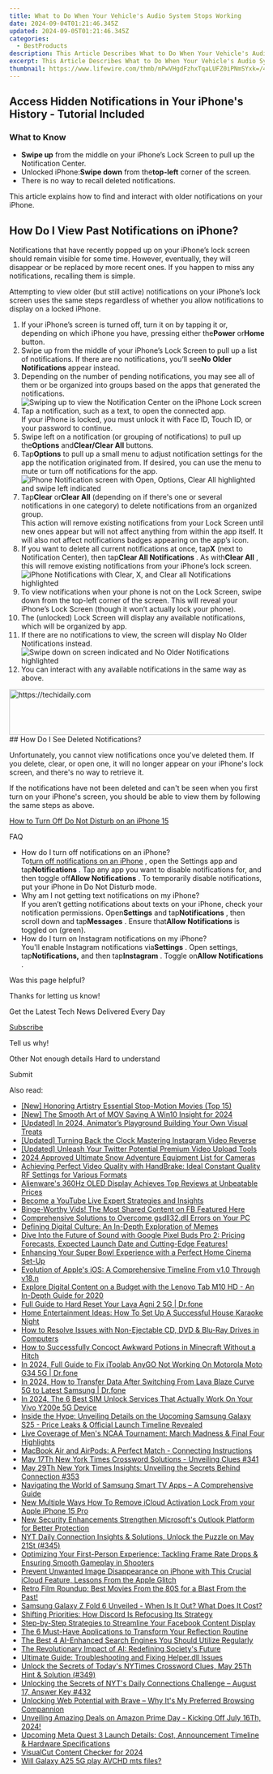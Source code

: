 ```yaml
---
title: What to Do When Your Vehicle's Audio System Stops Working
date: 2024-09-04T01:21:46.345Z
updated: 2024-09-05T01:21:46.345Z
categories:
  - BestProducts
description: This Article Describes What to Do When Your Vehicle's Audio System Stops Working
excerpt: This Article Describes What to Do When Your Vehicle's Audio System Stops Working
thumbnail: https://www.lifewire.com/thmb/mPwVHgdFzhxTqaLUFZ0iPNmSYxk=/400x300/filters:no_upscale():max_bytes(150000):strip_icc():format(webp)/GettyImages-1189839322-a6191f04389345e3b1cd1080201cfc67.jpg
---
```


## Access Hidden Notifications in Your iPhone's History - Tutorial Included
### What to Know

* **Swipe up** from the middle on your iPhone’s Lock Screen to pull up the Notification Center.
* Unlocked iPhone:**Swipe down** from the**top-left** corner of the screen.
* There is no way to recall deleted notifications.

 This article explains how to find and interact with older notifications on your iPhone.

## How Do I View Past Notifications on iPhone?

 Notifications that have recently popped up on your iPhone’s lock screen should remain visible for some time. However, eventually, they will disappear or be replaced by more recent ones. If you happen to miss any notifications, recalling them is simple.

 Attempting to view older (but still active) notifications on your iPhone’s lock screen uses the same steps regardless of whether you allow notifications to display on a locked iPhone.

1. If your iPhone’s screen is turned off, turn it on by tapping it or, depending on which iPhone you have, pressing either the**Power** or**Home** button.
2. Swipe up from the middle of your iPhone’s Lock Screen to pull up a list of notifications. If there are no notifications, you’ll see**No Older Notifications** appear instead.
3. Depending on the number of pending notifications, you may see all of them or be organized into groups based on the apps that generated the notifications.  
![Swiping up to view the Notification Center on the iPhone Lock screen](https://www.lifewire.com/thmb/2ChwjgKfHw6LD0SO3AW-Th9tN2w=/1500x0/filters:no_upscale():max_bytes(150000):strip_icc():format(webp)/001_view-old-notifications-on-iphone-5212339-4141b55e71b9428ebdaaa0b9896fa5fd.jpg)
4. Tap a notification, such as a text, to open the connected app.  
 If your iPhone is locked, you must unlock it with Face ID, Touch ID, or your password to continue.
5. Swipe left on a notification (or grouping of notifications) to pull up the**Options** and**Clear/Clear All** buttons.
6. Tap**Options** to pull up a small menu to adjust notification settings for the app the notification originated from. If desired, you can use the menu to mute or turn off notifications for the app.  
![iPhone Notification screen with Open, Options, Clear All highlighted and swipe left indicated](https://www.lifewire.com/thmb/n7FbKDAPSdoyav7UQdba-igvm4M=/1500x0/filters:no_upscale():max_bytes(150000):strip_icc():format(webp)/Swipeleft-959079301a7c4079b70a47f7333c8676.jpg)
7. Tap**Clear** or**Clear All** (depending on if there's one or several notifications in one category) to delete notifications from an organized group.  
 This action will remove existing notifications from your Lock Screen until new ones appear but will not affect anything from within the app itself. It will also not affect notifications badges appearing on the app’s icon.
8. If you want to delete all current notifications at once, tap**X** (next to Notification Center), then tap**Clear All Notifications** . As with**Clear All** , this will remove existing notifications from your iPhone’s lock screen.  
![iPhone Notifications with Clear, X, and Clear all Notifications highlighted](https://www.lifewire.com/thmb/dT2FzzX1qo2wc0Gk4zYO2_dqzVM=/1500x0/filters:no_upscale():max_bytes(150000):strip_icc():format(webp)/Clearallnotifications-9ad9e652a6994a3fa1de4b4e0c619980.jpg)
9. To view notifications when your phone is not on the Lock Screen, swipe down from the top-left corner of the screen. This will reveal your iPhone’s Lock Screen (though it won’t actually lock your phone).
10. The (unlocked) Lock Screen will display any available notifications, which will be organized by app.
11. If there are no notifications to view, the screen will display No Older Notifications instead.  
![Swipe down on screen indicated and No Older Notifications highlighted](https://www.lifewire.com/thmb/sEg6zvpTFl35ttLCCfbt5RA4LHQ=/1500x0/filters:no_upscale():max_bytes(150000):strip_icc():format(webp)/Nonotifications-0fff2883c9f84963a4281cb840be5617.jpg)
12. You can interact with any available notifications in the same way as above.

<!-- affiliate ads begin -->
<a href="https://appsumo.8odi.net/c/5597632/2105874/7443" target="_top" id="2105874">
  <img src="//a.impactradius-go.com/display-ad/7443-2105874" border="0" alt="https://techidaily.com" width="728" height="90"/>
</a>
<img height="0" width="0" src="https://appsumo.8odi.net/i/5597632/2105874/7443" style="position:absolute;visibility:hidden;" border="0" />
<!-- affiliate ads end -->
## How Do I See Deleted Notifications?

 Unfortunately, you cannot view notifications once you've deleted them. If you delete, clear, or open one, it will no longer appear on your iPhone's lock screen, and there's no way to retrieve it.  

 If the notifications have not been deleted and can't be seen when you first turn on your iPhone's screen, you should be able to view them by following the same steps as above.

[How to Turn Off Do Not Disturb on an iPhone 15](https://www.lifewire.com/iphone-15-turn-off-do-not-disturb-8629346)

 FAQ

* How do I turn off notifications on an iPhone?  
 To[turn off notifications on an iPhone](https://www.lifewire.com/turn-off-notification-on-iphone-5191021) , open the Settings app and tap**Notifications** . Tap any app you want to disable notifications for, and then toggle off**Allow Notifications** . To temporarily disable notifications, put your iPhone in Do Not Disturb mode.
* Why am I not getting text notifications on my iPhone?  
 If you aren’t getting notifications about texts on your iPhone, check your notification permissions. Open**Settings** and tap**Notifications** , then scroll down and tap**Messages** . Ensure that**Allow Notifications** is toggled on (green).
* How do I turn on Instagram notifications on my iPhone?  
 You'll enable Instagram notifications via**Settings** . Open settings, tap**Notifications,** and then tap**Instagram** . Toggle on**Allow Notifications** .

Was this page helpful?

Thanks for letting us know!

 Get the Latest Tech News Delivered Every Day

[Subscribe](https://www.lifewire.com/#)

Tell us why!

 Other  Not enough details  Hard to understand

 Submit

<ins class="adsbygoogle"
     style="display:block"
     data-ad-format="autorelaxed"
     data-ad-client="ca-pub-7571918770474297"
     data-ad-slot="1223367746"></ins>



<ins class="adsbygoogle"
     style="display:block"
     data-ad-client="ca-pub-7571918770474297"
     data-ad-slot="8358498916"
     data-ad-format="auto"
     data-full-width-responsive="true"></ins>

<span class="atpl-alsoreadstyle">Also read:</span>
<div><ul>
<li><a href="https://fox-helps.techidaily.com/new-honoring-artistry-essential-stop-motion-movies-top-15/"><u>[New] Honoring Artistry  Essential Stop-Motion Movies (Top 15)</u></a></li>
<li><a href="https://screen-video-capture.techidaily.com/new-the-smooth-art-of-mov-saving-a-win10-insight-for-2024/"><u>[New] The Smooth Art of MOV Saving  A Win10 Insight for 2024</u></a></li>
<li><a href="https://youtube-blog.techidaily.com/ed-in-2024-animators-playground-building-your-own-visual-treats/"><u>[Updated] In 2024, Animator’s Playground  Building Your Own Visual Treats</u></a></li>
<li><a href="https://instagram-clips.techidaily.com/updated-turning-back-the-clock-mastering-instagram-video-reverse/"><u>[Updated] Turning Back the Clock  Mastering Instagram Video Reverse</u></a></li>
<li><a href="https://some-skills.techidaily.com/updated-unleash-your-twitter-potential-premium-video-upload-tools/"><u>[Updated] Unleash Your Twitter Potential  Premium Video Upload Tools</u></a></li>
<li><a href="https://article-knowledge.techidaily.com/2024-approved-ultimate-snow-adventure-equipment-list-for-cameras/"><u>2024 Approved  Ultimate Snow Adventure Equipment List for Cameras</u></a></li>
<li><a href="https://blog-min.techidaily.com/achieving-perfect-video-quality-with-handbrake-ideal-constant-quality-rf-settings-for-various-formats/"><u>Achieving Perfect Video Quality with HandBrake: Ideal Constant Quality RF Settings for Various Formats</u></a></li>
<li><a href="https://hardware-updates.techidaily.com/alienwares-360hz-oled-display-achieves-top-reviews-at-unbeatable-prices/"><u>Alienware's 360Hz OLED Display Achieves Top Reviews at Unbeatable Prices</u></a></li>
<li><a href="https://youtube-data.techidaily.com/e-a-youtube-live-expert-strategies-and-insights/"><u>Become a YouTube Live Expert  Strategies and Insights</u></a></li>
<li><a href="https://facebook-video-recording.techidaily.com/binge-worthy-vids-the-most-shared-content-on-fb-featured-here/"><u>Binge-Worthy Vids! The Most Shared Content on FB Featured Here</u></a></li>
<li><a href="https://tech-renaissance.techidaily.com/comprehensive-solutions-to-overcome-gsdll32dll-errors-on-your-pc/"><u>Comprehensive Solutions to Overcome gsdll32.dll Errors on Your PC</u></a></li>
<li><a href="https://tech-renaissance.techidaily.com/defining-digital-culture-an-in-depth-exploration-of-memes/"><u>Defining Digital Culture: An In-Depth Exploration of Memes</u></a></li>
<li><a href="https://tech-renaissance.techidaily.com/dive-into-the-future-of-sound-with-google-pixel-buds-pro-2-pricing-forecasts-expected-launch-date-and-cutting-edge-features/"><u>Dive Into the Future of Sound with Google Pixel Buds Pro 2: Pricing Forecasts, Expected Launch Date and Cutting-Edge Features!</u></a></li>
<li><a href="https://tech-renaissance.techidaily.com/enhancing-your-super-bowl-experience-with-a-perfect-home-cinema-set-up/"><u>Enhancing Your Super Bowl Experience with a Perfect Home Cinema Set-Up</u></a></li>
<li><a href="https://tech-renaissance.techidaily.com/evolution-of-apples-ios-a-comprehensive-timeline-from-v10-through-v18n/"><u>Evolution of Apple's iOS: A Comprehensive Timeline From v1.0 Through v18.n</u></a></li>
<li><a href="https://buynow-reviews.techidaily.com/explore-digital-content-on-a-budget-with-the-lenovo-tab-m10-hd-an-in-depth-guide-for-2020/"><u>Explore Digital Content on a Budget with the Lenovo Tab M10 HD - An In-Depth Guide for 2020</u></a></li>
<li><a href="https://techidaily.com/full-guide-to-hard-reset-your-lava-agni-2-5g-drfone-by-drfone-reset-android-reset-android/"><u>Full Guide to Hard Reset Your Lava Agni 2 5G | Dr.fone</u></a></li>
<li><a href="https://tech-renaissance.techidaily.com/home-entertainment-ideas-how-to-set-up-a-successful-house-karaoke-night/"><u>Home Entertainment Ideas: How To Set Up A Successful House Karaoke Night</u></a></li>
<li><a href="https://tech-renaissance.techidaily.com/how-to-resolve-issues-with-non-ejectable-cd-dvd-and-blu-ray-drives-in-computers/"><u>How to Resolve Issues with Non-Ejectable CD, DVD & Blu-Ray Drives in Computers</u></a></li>
<li><a href="https://tech-renaissance.techidaily.com/how-to-successfully-concoct-awkward-potions-in-minecraft-without-a-hitch/"><u>How to Successfully Concoct Awkward Potions in Minecraft Without a Hitch</u></a></li>
<li><a href="https://review-topics.techidaily.com/in-2024-full-guide-to-fix-itoolab-anygo-not-working-on-motorola-moto-g34-5g-drfone-by-drfone-virtual-android/"><u>In 2024, Full Guide to Fix iToolab AnyGO Not Working On Motorola Moto G34 5G | Dr.fone</u></a></li>
<li><a href="https://android-transfer.techidaily.com/in-2024-how-to-transfer-data-after-switching-from-lava-blaze-curve-5g-to-latest-samsung-drfone-by-drfone-transfer-from-android-transfer-from-android/"><u>In 2024, How to Transfer Data After Switching From Lava Blaze Curve 5G to Latest Samsung | Dr.fone</u></a></li>
<li><a href="https://sim-unlock.techidaily.com/in-2024-the-6-best-sim-unlock-services-that-actually-work-on-your-vivo-y200e-5g-device-by-drfone-android/"><u>In 2024, The 6 Best SIM Unlock Services That Actually Work On Your Vivo Y200e 5G Device</u></a></li>
<li><a href="https://tech-renaissance.techidaily.com/inside-the-hype-unveiling-details-on-the-upcoming-samsung-galaxy-s25-price-leaks-and-official-launch-timeline-revealed/"><u>Inside the Hype: Unveiling Details on the Upcoming Samsung Galaxy S25 - Price Leaks & Official Launch Timeline Revealed</u></a></li>
<li><a href="https://tech-renaissance.techidaily.com/live-coverage-of-mens-ncaa-tournament-march-madness-and-final-four-highlights/"><u>Live Coverage of Men's NCAA Tournament: March Madness & Final Four Highlights</u></a></li>
<li><a href="https://tech-renaissance.techidaily.com/macbook-air-and-airpods-a-perfect-match-connecting-instructions/"><u>MacBook Air and AirPods: A Perfect Match - Connecting Instructions</u></a></li>
<li><a href="https://tech-renaissance.techidaily.com/may-17th-new-york-times-crossword-solutions-unveiling-clues-341/"><u>May 17Th New York Times Crossword Solutions - Unveiling Clues #341</u></a></li>
<li><a href="https://tech-renaissance.techidaily.com/may-29th-new-york-times-insights-unveiling-the-secrets-behind-connection-353/"><u>May 29Th New York Times Insights: Unveiling the Secrets Behind Connection #353</u></a></li>
<li><a href="https://tech-renaissance.techidaily.com/navigating-the-world-of-samsung-smart-tv-apps-a-comprehensive-guide/"><u>Navigating the World of Samsung Smart TV Apps – A Comprehensive Guide</u></a></li>
<li><a href="https://activate-lock.techidaily.com/new-multiple-ways-how-to-remove-icloud-activation-lock-from-your-apple-iphone-15-pro-by-drfone-ios/"><u>New Multiple Ways How To Remove iCloud Activation Lock From your Apple iPhone 15 Pro</u></a></li>
<li><a href="https://tech-renaissance.techidaily.com/new-security-enhancements-strengthen-microsofts-outlook-platform-for-better-protection/"><u>New Security Enhancements Strengthen Microsoft's Outlook Platform for Better Protection</u></a></li>
<li><a href="https://tech-renaissance.techidaily.com/nyt-daily-connection-insights-and-solutions-unlock-the-puzzle-on-may-21st-345/"><u>NYT Daily Connection Insights & Solutions, Unlock the Puzzle on May 21St (#345)</u></a></li>
<li><a href="https://win-solutions.techidaily.com/optimizing-your-first-person-experience-tackling-frame-rate-drops-and-ensuring-smooth-gameplay-in-shooters/"><u>Optimizing Your First-Person Experience: Tackling Frame Rate Drops & Ensuring Smooth Gameplay in Shooters</u></a></li>
<li><a href="https://tech-renaissance.techidaily.com/prevent-unwanted-image-disappearance-on-iphone-with-this-crucial-icloud-feature-lessons-from-the-apple-glitch/"><u>Prevent Unwanted Image Disappearance on iPhone with This Crucial iCloud Feature, Lessons From the Apple Glitch</u></a></li>
<li><a href="https://tech-renaissance.techidaily.com/retro-film-roundup-best-movies-from-the-80s-for-a-blast-from-the-past/"><u>Retro Film Roundup: Best Movies From the 80S for a Blast From the Past!</u></a></li>
<li><a href="https://tech-renaissance.techidaily.com/samsung-galaxy-z-fold-6-unveiled-when-is-it-out-what-does-it-cost/"><u>Samsung Galaxy Z Fold 6 Unveiled - When Is It Out? What Does It Cost?</u></a></li>
<li><a href="https://tech-renaissance.techidaily.com/shifting-priorities-how-discord-is-refocusing-its-strategy/"><u>Shifting Priorities: How Discord Is Refocusing Its Strategy</u></a></li>
<li><a href="https://tech-renaissance.techidaily.com/step-by-step-strategies-to-streamline-your-facebook-content-display/"><u>Step-by-Step Strategies to Streamline Your Facebook Content Display</u></a></li>
<li><a href="https://tech-renaissance.techidaily.com/the-6-must-have-applications-to-transform-your-reflection-routine/"><u>The 6 Must-Have Applications to Transform Your Reflection Routine</u></a></li>
<li><a href="https://tech-renaissance.techidaily.com/the-best-4-ai-enhanced-search-engines-you-should-utilize-regularly/"><u>The Best 4 AI-Enhanced Search Engines You Should Utilize Regularly</u></a></li>
<li><a href="https://tech-renaissance.techidaily.com/the-revolutionary-impact-of-ai-redefining-societys-future/"><u>The Revolutionary Impact of AI: Redefining Society's Future</u></a></li>
<li><a href="https://tech-renaissance.techidaily.com/ultimate-guide-troubleshooting-and-fixing-helperdll-issues/"><u>Ultimate Guide: Troubleshooting and Fixing Helper.dll Issues</u></a></li>
<li><a href="https://tech-renaissance.techidaily.com/unlock-the-secrets-of-todays-nytimes-crossword-clues-may-25th-hint-and-solution-349/"><u>Unlock the Secrets of Today's NYTimes Crossword Clues, May 25Th Hint & Solution (#349)</u></a></li>
<li><a href="https://tech-renaissance.techidaily.com/unlocking-the-secrets-of-nyts-daily-connections-challenge-august-17-answer-key-432/"><u>Unlocking the Secrets of NYT's Daily Connections Challenge – August 17, Answer Key #432</u></a></li>
<li><a href="https://tech-renaissance.techidaily.com/unlocking-web-potential-with-brave-why-its-my-preferred-browsing-compannion/"><u>Unlocking Web Potential with Brave – Why It's My Preferred Browsing Compannion</u></a></li>
<li><a href="https://tech-renaissance.techidaily.com/unveiling-amazing-deals-on-amazon-prime-day-kicking-off-july-16th-2024/"><u>Unveiling Amazing Deals on Amazon Prime Day - Kicking Off July 16Th, 2024!</u></a></li>
<li><a href="https://tech-renaissance.techidaily.com/upcoming-meta-quest-3-launch-details-cost-announcement-timeline-and-hardware-specifications/"><u>Upcoming Meta Quest 3 Launch Details: Cost, Announcement Timeline & Hardware Specifications</u></a></li>
<li><a href="https://screen-capture.techidaily.com/visualcut-content-checker-for-2024/"><u>VisualCut Content Checker for 2024</u></a></li>
<li><a href="https://techidaily.com/will-galaxy-a25-5g-play-avchd-mts-files-by-aiseesoft-video-converter-play-mts-on-android/"><u>Will Galaxy A25 5G play AVCHD mts files?</u></a></li>
</ul></div>
